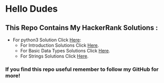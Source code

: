 # Hello Dudes
## This Repo Contains My HackerRank Solutions : 
* For python3 Solution Click [Here](./Python%203/):
    - For Introduction Solutions Click [Here](./Python%203/Introduction/).
    - For Basic Data Types Solutions Click [Here](./Python%203/Basic%20Data%20Types/).
    - For Strings Solutions Click [Here](./Python%203/Strings/).



### If you find this repo useful remember to follow my GitHub for more! 
